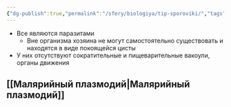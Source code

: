 ```yaml
---
{"dg-publish":true,"permalink":"/sfery/biologiya/tip-sporoviki/","tags":["Зоология"]}
---
```


- Все являются паразитами
	- Вне организма хозяина не могут самостоятельно существовать и находятся в виде покоящейся цисты
- У них отсутствуют сократительные и пищеварительные вакоули, органы движения
## [[Малярийный плазмодий\|Малярийный плазмодий]]